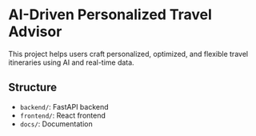 # AI-Driven Personalized Travel Advisor

This project helps users craft personalized, optimized, and flexible travel itineraries using AI and real-time data.

## Structure
- `backend/`: FastAPI backend
- `frontend/`: React frontend
- `docs/`: Documentation
